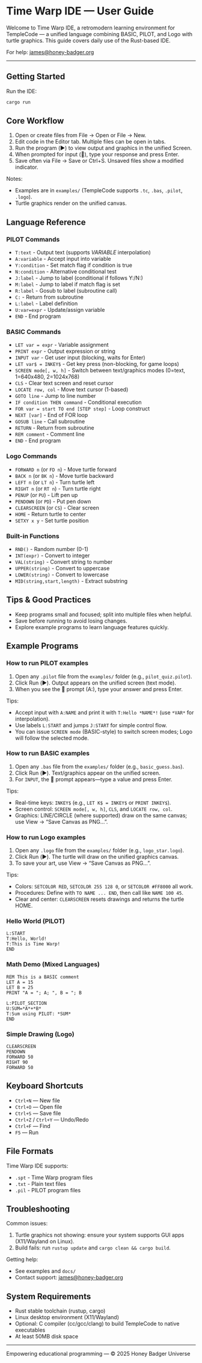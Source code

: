 # Time Warp IDE — User Guide

Welcome to Time Warp IDE, a retromodern learning environment for TempleCode — a unified language combining BASIC, PILOT, and Logo with turtle graphics. This guide covers daily use of the Rust-based IDE.

For help: <james@honey-badger.org>

---

## Getting Started

Run the IDE:

```bash
cargo run
```

## Core Workflow

1. Open or create files from File → Open or File → New.
2. Edit code in the Editor tab. Multiple files can be open in tabs.
3. Run the program (▶️) to view output and graphics in the unified Screen.
4. When prompted for input (📝), type your response and press Enter.
5. Save often via File → Save or Ctrl+S. Unsaved files show a modified indicator.

Notes:

- Examples are in `examples/` (TempleCode supports `.tc`, `.bas`, `.pilot`, `.logo`).
- Turtle graphics render on the unified canvas.

## Language Reference

### PILOT Commands

- `T:text` - Output text (supports *VARIABLE* interpolation)
- `A:variable` - Accept input into variable
- `Y:condition` - Set match flag if condition is true
- `N:condition` - Alternative conditional test
- `J:label` - Jump to label (conditional if follows Y:/N:)
- `M:label` - Jump to label if match flag is set
- `R:label` - Gosub to label (subroutine call)
- `C:` - Return from subroutine
- `L:label` - Label definition
- `U:var=expr` - Update/assign variable
- `END` - End program

### BASIC Commands

- `LET var = expr` - Variable assignment
- `PRINT expr` - Output expression or string
- `INPUT var` - Get user input (blocking, waits for Enter)
- `LET var$ = INKEY$` - Get key press (non-blocking, for game loops)
- `SCREEN mode[, w, h]` - Switch between text/graphics modes (0=text, 1=640x480, 2=1024x768)
- `CLS` - Clear text screen and reset cursor
- `LOCATE row, col` - Move text cursor (1-based)
- `GOTO line` - Jump to line number
- `IF condition THEN command` - Conditional execution
- `FOR var = start TO end [STEP step]` - Loop construct
- `NEXT [var]` - End of FOR loop
- `GOSUB line` - Call subroutine
- `RETURN` - Return from subroutine
- `REM comment` - Comment line
- `END` - End program

### Logo Commands

- `FORWARD n` (or `FD n`) - Move turtle forward
- `BACK n` (or `BK n`) - Move turtle backward
- `LEFT n` (or `LT n`) - Turn turtle left
- `RIGHT n` (or `RT n`) - Turn turtle right
- `PENUP` (or `PU`) - Lift pen up
- `PENDOWN` (or `PD`) - Put pen down
- `CLEARSCREEN` (or `CS`) - Clear screen
- `HOME` - Return turtle to center
- `SETXY x y` - Set turtle position

### Built-in Functions

- `RND()` - Random number (0-1)
- `INT(expr)` - Convert to integer
- `VAL(string)` - Convert string to number
- `UPPER(string)` - Convert to uppercase
- `LOWER(string)` - Convert to lowercase
- `MID(string,start,length)` - Extract substring

## Tips & Good Practices

- Keep programs small and focused; split into multiple files when helpful.
- Save before running to avoid losing changes.
- Explore example programs to learn language features quickly.

## Example Programs

### How to run PILOT examples

1. Open any `.pilot` file from the `examples/` folder (e.g., `pilot_quiz.pilot`).
2. Click Run (▶️). Output appears on the unified screen (text mode).
3. When you see the 📝 prompt (A:), type your answer and press Enter.

Tips:

- Accept input with `A:NAME` and print it with `T:Hello *NAME*!` (use `*VAR*` for interpolation).
- Use labels `L:START` and jumps `J:START` for simple control flow.
- You can issue `SCREEN mode` (BASIC-style) to switch screen modes; Logo will follow the selected mode.

### How to run BASIC examples

1. Open any `.bas` file from the `examples/` folder (e.g., `basic_guess.bas`).
2. Click Run (▶️). Text/graphics appear on the unified screen.
3. For `INPUT`, the 📝 prompt appears—type a value and press Enter.

Tips:

- Real-time keys: `INKEY$` (e.g., `LET K$ = INKEY$` or `PRINT INKEY$`).
- Screen control: `SCREEN mode[, w, h]`, `CLS`, and `LOCATE row, col`.
- Graphics: LINE/CIRCLE (where supported) draw on the same canvas; use View → “Save Canvas as PNG…”.

### How to run Logo examples

1. Open any `.logo` file from the `examples/` folder (e.g., `logo_star.logo`).
2. Click Run (▶️). The turtle will draw on the unified graphics canvas.
3. To save your art, use View → “Save Canvas as PNG…”.

Tips:

- Colors: `SETCOLOR RED`, `SETCOLOR 255 128 0`, or `SETCOLOR #FF8000` all work.
- Procedures: Define with `TO NAME ... END`, then call like `NAME 100 45`.
- Clear and center: `CLEARSCREEN` resets drawings and returns the turtle HOME.

### Hello World (PILOT)

```pilot
L:START
T:Hello, World!
T:This is Time Warp!
END
```

### Math Demo (Mixed Languages)

```basic
REM This is a BASIC comment
LET A = 15
LET B = 25
PRINT "A = "; A; ", B = "; B

L:PILOT_SECTION
U:SUM=*A*+*B*
T:Sum using PILOT: *SUM*
END
```

### Simple Drawing (Logo)

```logo
CLEARSCREEN
PENDOWN
FORWARD 50
RIGHT 90
FORWARD 50
```

## Keyboard Shortcuts

- `Ctrl+N` — New file
- `Ctrl+O` — Open file
- `Ctrl+S` — Save file
- `Ctrl+Z` / `Ctrl+Y` — Undo/Redo
- `Ctrl+F` — Find
- `F5` — Run

## File Formats

Time Warp IDE supports:

- `.spt` - Time Warp program files
- `.txt` - Plain text files
- `.pil` - PILOT program files

## Troubleshooting

Common issues:

1. Turtle graphics not showing: ensure your system supports GUI apps (X11/Wayland on Linux).
2. Build fails: run `rustup update` and `cargo clean && cargo build`.

Getting help:

- See examples and `docs/`
- Contact support: <james@honey-badger.org>

## System Requirements

- Rust stable toolchain (rustup, cargo)
- Linux desktop environment (X11/Wayland)
- Optional: C compiler (cc/gcc/clang) to build TempleCode to native executables
- At least 50MB disk space

---

Empowering educational programming — © 2025 Honey Badger Universe
